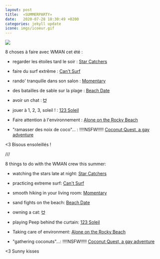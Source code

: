 ```yaml
---
layout: post
title:  «SUMMERPARTY»
date:   2020-07-28 18:30:49 +0200
categories: jekyll update
icone: imgs/icoeur.gif
---
```

![]({{site.imgurl}}/sun.jpg)

8 choses à faire avec WMAN cet été :


- regarder les étoiles tard le soir : [Star Catchers](https://wedgiebee.itch.io/starcatchers)

- faire du surf extrême : [Can't Surf](https://mrmixerr.itch.io/cant-surf)

- rando' tranquille dans son salon : [Momentary](https://dipshitking.itch.io/momentary)

- des batailles de sable sur la plage : [Beach Date](https://starmaidgames.itch.io/beach-date)

- avoir un chat : [ᗢ](https://tak.itch.io/meow)

- jouer à 1, 2, 3, soleil ! : [123 Soleil](https://zappedcow.itch.io/123soleil)

- Faire attention à l'environnement : [Alone on the Rocky Beach](https://noroadhome.itch.io/alone-on-the-rocky)

- "ramasser des noix de coco"... : !!!!NSFW!!!!! [Coconut Quest, a gay adventure](https://zackk.itch.io/coconut-quest-a-gay-adventure)




<3
Bisous ensoleillés !

///

8 things to do with the WMAN crew this summer:

- watching the stars late at night: [Star Catchers](https://wedgiebee.itch.io/starcatchers)

- practicing extreme surf: [Can't Surf](https://mrmixerr.itch.io/cant-surf)

- smooth hiking in your living room: [Momentary](https://dipshitking.itch.io/momentary)

- sand fights on the beach: [Beach Date](https://starmaidgames.itch.io/beach-date)

- owning a cat: [ᗢ](https://tak.itch.io/meow)

- playing Peep behind the curtain: [123 Soleil](https://zappedcow.itch.io/123soleil)

- Taking care of environment: [Alone on the Rocky Beach](https://noroadhome.itch.io/alone-on-the-rocky)

- "gathering coconuts"...: !!!!NSFW!!!!! [Coconut Quest, a gay adventure](https://zackk.itch.io/coconut-quest-a-gay-adventure)



<3
Sunny kisses
